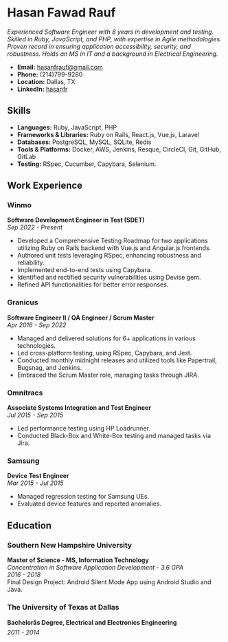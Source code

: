 
# Hasan Fawad Rauf

_Experienced Software Engineer with 8 years in development and testing. Skilled in Ruby, JavaScript, and PHP, with expertise in Agile methodologies. Proven record in ensuring application accessibility, security, and robustness. Holds an MS in IT and a background in Electrical Engineering._

- **Email:** hasanfrauf@gmail.com
- **Phone:** (214)799-9280
- **Location:** Dallas, TX
- **LinkedIn:** [hasanfr](https://linkedin.com/in/hasanfr)

## Skills

- **Languages:** Ruby, JavaScript, PHP
- **Frameworks & Libraries:** Ruby on Rails, React.js, Vue.js, Laravel
- **Databases:** PostgreSQL, MySQL, SQLite, Redis
- **Tools & Platforms:** Docker, AWS, Jenkins, Resque, CircleCI, Git, GitHub, GitLab
- **Testing:** RSpec, Cucumber, Capybara, Selenium.

## Work Experience

### Winmo
**Software Development Engineer in Test (SDET)**  
*Sep 2022 - Present*  
- Developed a Comprehensive Testing Roadmap for two applications utilizing Ruby on Rails backend with Vue.js and Angular.js frontends.
- Authored unit tests leveraging RSpec, enhancing robustness and reliability.
- Implemented end-to-end tests using Capybara.
- Identified and rectified security vulnerabilities using Devise gem.
- Refined API functionalities for better error responses.

### Granicus
**Software Engineer II / QA Engineer / Scrum Master**  
*Apr 2016 - Sep 2022*  
- Managed and delivered solutions for 6+ applications in various technologies.
- Led cross-platform testing, using RSpec, Capybara, and Jest.
- Conducted monthly midnight releases and utilized tools like Papertrail, Bugsnag, and Jenkins.
- Embraced the Scrum Master role, managing tasks through JIRA.

### Omnitracs
**Associate Systems Integration and Test Engineer**  
*Jul 2015 - Sep 2015*  
- Led performance testing using HP Loadrunner.
- Conducted Black-Box and White-Box testing and managed tasks via Jira.

### Samsung
**Device Test Engineer**  
*Mar 2015 - Jul 2015*  
- Managed regression testing for Samsung UEs.
- Evaluated device features and reported anomalies.

## Education

### Southern New Hampshire University
**Master of Science - MS, Information Technology**  
*Concentration in Software Application Development - 3.6 GPA*  
*2016 - 2018*  
Final Design Project: Android Silent Mode App using Android Studio and Java.

### The University of Texas at Dallas
**Bachelorâs Degree, Electrical and Electronics Engineering**  
*2011 - 2014*